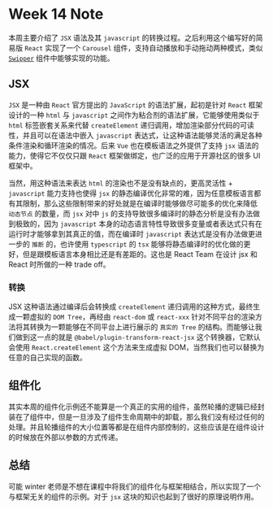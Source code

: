 # Week 14 Note

本周主要介绍了 `JSX` 语法及其 `javascript` 的转换过程。之后利用这个编写好的简易版 `React` 实现了一个 `Carousel` 组件，支持自动播放和手动拖动两种模式，类似 [`Swipper`](https://swiperjs.com/) 组件中能够实现的功能。

## JSX

`JSX` 是一种由 `React` 官方提出的 `JavaScript` 的语法扩展，起初是针对 `React` 框架设计的一种 `html` 与 `javascript` 之间作为粘合剂的语法扩展，它能够使用类似于 `html` 标签嵌套关系来代替 `createElement` 递归调用，增加渲染部分代码的可读性，并且可以在语法中嵌入 `javascript` 表达式，让这种语法能够灵活的满足各种条件渲染和循环渲染的情况。后来 `Vue` 也在模板语法之外提供了支持 `jsx` 语法的能力，使得它不仅仅只跟 `React` 框架做绑定，也广泛的应用于开源社区的很多 UI 框架中。

当然，用这种语法来表达 `html` 的渲染也不是没有缺点的，更高灵活性 + `javascript` 能力支持也使得 `jsx` 的静态编译优化非常的难，因为任意模板语言都有其限制，那么这些限制带来的好处就是在编译时能够做尽可能多的优化来降低 `动态节点` 的数量，而 `jsx` 对中 `js` 的支持导致很多编译时的静态分析是没有办法做到极致的，因为 `javascript` 本身的动态语言特性导致很多变量或者表达式只有在运行时才能够拿到其真正的值，而在编译时 `javascript` 表达式是没有办法做更进一步的 `推断` 的，也许使用 `typescript` 的 `tsx` 能够将静态编译时的优化做的更好，但是跟模板语言本身相比还是有差距的。这也是 React Team 在设计 jsx 和 React 时所做的一种 trade off。

### 转换

JSX 这种语法通过编译后会转换成 `createElement` 递归调用的这种方式，最终生成一颗虚拟的 `DOM Tree`，再经由 `react-dom` 或 `react-xxx` 针对不同平台的渲染方法将其转换为一颗能够在不同平台上进行展示的 `真实的 Tree` 的结构。而能够让我们做到这一点的就是 `@babel/plugin-transform-react-jsx` 这个转换器，它默认会使用 `React.createElement` 这个方法来生成虚拟 DOM，当然我们也可以替换为任意的自己实现的函数。

## 组件化

其实本周的组件化示例还不能算是一个真正的实用的组件，虽然轮播的逻辑已经封装在了组件中，但是一旦涉及了组件生命周期中的卸载，那么我们没有经过任何的处理。并且轮播组件的大小位置等都是在组件内部控制的，这些应该是在组件设计的时候放在外部以参数的方式传递。

## 总结

可能 winter 老师是不想在课程中将我们的组件化与框架相结合，所以实现了一个与框架无关的组件的示例。对于 `jsx` 这块的知识也起到了很好的原理说明作用。